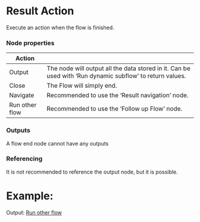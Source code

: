 # Result Action

Execute an action when the flow is finished.

### Node properties

| Action         |                                                                                                          |
| -------------- | -------------------------------------------------------------------------------------------------------- |
| Output         | The node will output all the data stored in it. Can be used with ‘Run dynamic subflow’ to return values. |
| Close          | The Flow will simply end.                                                                                |
| Navigate       | Recommended to use the ‘Result navigation’ node.                                                         |
| Run other flow | Recommended to use the ‘Follow up Flow’ node.                                                            |

### Outputs

A flow end node cannot have any outputs

### Referencing

It is not recommended to reference the output node, but it is possible.

# Example:

Output: [Run other flow](../../Nodes/Examples/RunOtherFlow.md)
